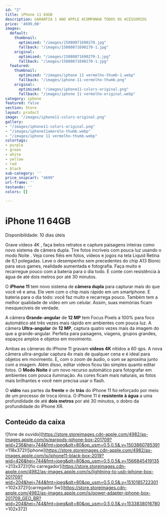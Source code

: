 ```yaml
---
id: "2"
title: iPhone 11 64GB
description: GARANTIA 1 ANO APPLE ACOMPANHA TODOS OS ACESSORIOS
price: '4699,00'
images:
  default:
    thumbnail:
      optimized: "/images/15080871690270.jpg"
      fallback: "/images/15080871690270-1.jpg"
    original:
      optimized: "/images/15080871690270-1.jpg"
      fallback: "/images/15080871690270-1.jpg"
  featured:
    thumbnail:
      optimized: "/images/iphone 11 vermelho-thumb-1.webp"
      fallback: "/images/iphone-11-vermelho-thumb.png"
    original:
      optimized: "/images/iphone11-colors-original.png"
      fallback: "/images/iphone 11 vermelho-original.webp"
category: iphone
featured: false
section: Store
layout: product
image: "/images/iphone11-colors-original.png"
gallery:
- "/images/iphone11-colors-original.png"
- "/images/iphone11amarelo-thumb.webp"
- "/images/iphone 11 vermelho-thumb.webp"
colortags:
- purple
- green
- white
- yellow
- red
- black
sub-category: ''
price_snipcart: "4699"
url-frame: ''
testando: ''
colors: []

---
```

# iPhone 11 64GB

Disponibilidade: 10 dias úteis

Grave vídeos 4K , faça belos retratos e capture paisagens inteiras como novo sistema de câmera dupla. Tire fotos incríveis com pouca luz usando o modo Noite . Veja cores fiéis em fotos, vídeos e jogos na tela Liquid Retina de 6,1 polegadas. Leve o desempenho sem precedentes do chip A13 Bionic para seus games, realidade aumentada e fotografia. Faça muito e recarregue pouco com a bateria para o dia todo. E conte com resistência à água de até dois metros por até 30 minutos.

O **iPhone 11** tem novo sistema de **câmera dupla** para capturar mais do que você vê e ama. Ele vem com o chip mais rápido em um smartphone. E bateria para o dia todo: você faz muito e recarrega pouco. Também tem a melhor qualidade de vídeo em um celular. Assim, suas memórias ficam inesquecíveis de verdade.

A câmera **Grande-angular** de **12 MP** tem Focus Pixels a 100% para foco automático até três vezes mais rápido em ambientes com pouca luz. A câmera **Ultra-angular** de **12 MP**, captura quatro vezes mais da imagem do que a grande-angular. Perfeita para paisagens, viagens, grupos grandes, espaços amplos e objetos em movimento.

Ambas as câmeras do iPhone 11 gravam **vídeos 4K** nítidos a 60 qps. A nova câmera ultra-angular captura 4x mais de qualquer cena e é ideal para objetos em movimento. E, com o zoom de áudio, o som se aproxima junto com a imagem. Além disso, editar vídeos ficou tão simples quanto editar fotos. O **Modo Noite** é um novo recurso automático para fotografar em ambientes com pouca iluminação. As cores ficam mais naturais, as fotos mais brilhantes e você nem precisa usar o flash.

O **vidro** nas partes da **frente** e de **trás** do iPhone 11 foi reforçado por meio de um processo de troca iônica. O iPhone 11 é **resistente à água** a uma profundidade de até **dois metros** por até 30 minutos, o dobro da profundidade do iPhone XR.

## Conteúdo da caixa

![fone de ouvido](https://store.storeimages.cdn-apple.com/4982/as-images.apple.com/is/earpods-iphone-box-201709?wid=236&hei=744&fmt=jpeg&qlt=80&op_usm=0.5,0.5&.v=1503860785391 =118x372)![iphone](https://store.storeimages.cdn-apple.com/4982/as-images.apple.com/is/iphone11-black-box-2019?wid=426&hei=744&fmt=jpeg&qlt=80&op_usm=0.5,0.5&.v=1566845419135 =213x372)![fio carregador](https://store.storeimages.cdn-apple.com/4982/as-images.apple.com/is/lightning-to-usb-iphone-box-201709?wid=204&hei=744&fmt=jpeg&qlt=80&op_usm=0.5,0.5&.v=1510185722301 =102x372)![carregador 5w](https://store.storeimages.cdn-apple.com/4982/as-images.apple.com/is/power-adapter-iphone-box-201709_GEO_BR?wid=204&hei=744&fmt=jpeg&qlt=80&op_usm=0.5,0.5&.v=1533838016780 =102x372)